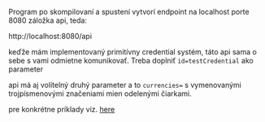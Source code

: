 Program po skompilovaní a spustení vytvorí endpoint na 
localhost porte 8080 záložka api, teda:

http://localhost:8080/api

keďže mám implementovaný primitívny credential systém,
táto api sama o sebe s vami odmietne komunikovať.
Treba doplniť ```id=testCredential``` ako parameter

api má aj volitelný druhý parameter a to ```currencies=``` 
s vymenovanými trojpísmenovými značeniami mien odelenými čiarkami.

pre konkrétne príklady viz. [here](request.http)